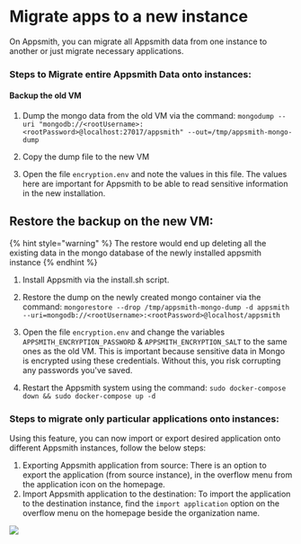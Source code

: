 # Migrate apps to a new instance

On Appsmith, you can migrate all Appsmith data from one instance to another or just migrate necessary applications. 

### **Steps to Migrate entire Appsmith Data onto instances:**

#### **Backup the old VM** 

1. Dump the mongo data from the old VM via the command: `mongodump --uri "mongodb://<rootUsername>:<rootPassword>@localhost:27017/appsmith" --out=/tmp/appsmith-mongo-dump` 

2. Copy the dump file to the new VM 

3. Open the file `encryption.env` and note the values in this file. The values here are important for Appsmith to be able to read sensitive information in the new installation.

## **Restore the backup on the new VM:** 
{% hint style="warning" %}
The restore would end up deleting all the existing data in the mongo database of the newly installed appsmith instance
{% endhint %}

1. Install Appsmith via the install.sh script. 

2. Restore the dump on the newly created mongo container via the command: `mongorestore --drop /tmp/appsmith-mongo-dump -d appsmith --uri=mongodb://<rootUsername>:<rootPassword>@localhost/appsmith` 

3. Open the file `encryption.env` and change the variables `APPSMITH_ENCRYPTION_PASSWORD` & `APPSMITH_ENCRYPTION_SALT` to the same ones as the old VM. This is important because sensitive data in Mongo is encrypted using these credentials. Without this, you risk corrupting any passwords you've saved. 

4. Restart the Appsmith system using the command: `sudo docker-compose down && sudo docker-compose up -d`

### Steps to migrate only particular applications onto instances:

Using this feature, you can now import or export desired application onto different Appsmith instances, follow the below steps:

1. Exporting Appsmith application from source: There is an option to export the application \(from source instance\), in the overflow menu from the application icon on the homepage. 
2. Import Appsmith application to the destination: To import the application to the destination instance, find the `import application` option on the overflow menu on the homepage beside the organization name.

![](../.gitbook/assets/import-export.gif)


